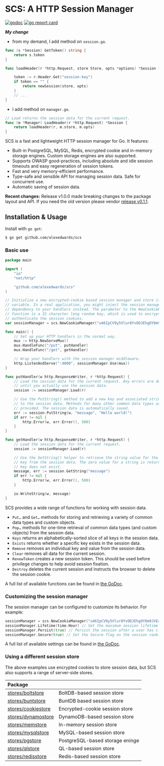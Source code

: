 # SCS: A HTTP Session Manager
[![godoc](https://godoc.org/github.com/alexedwards/scs?status.png)](https://godoc.org/github.com/alexedwards/scs) [![go report card](https://goreportcard.com/badge/github.com/alexedwards/scs)](https://goreportcard.com/report/github.com/alexedwards/scs)

***My change***
* from my demand, I add method on `session.go`.

```go
func (s *Session) GetToken() string {
	return s.token
}
```

```go
func loadHeader(r *http.Request, store Store, opts *options) *Session {

	token := r.Header.Get("session-key")
	if token == "" {
		return newSession(store, opts)
	}
    // ...
}
```

* I add method on `manager.go`.

```go
// Load returns the session data for the current request.
func (m *Manager) LoadHeader(r *http.Request) *Session {
	return loadHeader(r, m.store, m.opts)
}
```


SCS is a fast and lightweight HTTP session manager for Go. It features:

* Built-in PostgreSQL, MySQL, Redis, encrypted cookie and in-memory storage engines. Custom storage engines are also supported.
* Supports OWASP good-practices, including absolute and idle session timeouts and easy regeneration of session tokens.
* Fast and very memory-efficient performance.
* Type-safe and sensible API for managing session data. Safe for concurrent use.
* Automatic saving of session data.

**Recent changes:** Release v1.0.0 made breaking changes to the package layout and API. If you need the old version please vendor [release v0.1.1](https://github.com/alexedwards/scs/releases/tag/v0.1.1).

## Installation &amp; Usage

Install with `go get`:

```sh
$ go get github.com/alexedwards/scs
```

### Basic use

```go
package main

import (
    "io"
    "net/http"

    "github.com/alexedwards/scs"
)

// Initialize a new encrypted-cookie based session manager and store it in a global
// variable. In a real application, you might inject the session manager as a
// dependency to your handlers instead. The parameter to the NewCookieManager()
// function is a 32 character long random key, which is used to encrypt and
// authenticate the session cookies.
var sessionManager = scs.NewCookieManager("u46IpCV9y5Vlur8YvODJEhgOY8m9JVE4")

func main() {
    // Set up your HTTP handlers in the normal way.
    mux := http.NewServeMux()
    mux.HandleFunc("/put", putHandler)
    mux.HandleFunc("/get", getHandler)

    // Wrap your handlers with the session manager middleware.
    http.ListenAndServe(":4000", sessionManager.Use(mux))
}

func putHandler(w http.ResponseWriter, r *http.Request) {
    // Load the session data for the current request. Any errors are deferred
    // until you actually use the session data.
    session := sessionManager.Load(r)

    // Use the PutString() method to add a new key and associated string value
    // to the session data. Methods for many other common data types are also
    // provided. The session data is automatically saved.
    err := session.PutString(w, "message", "Hello world!")
    if err != nil {
        http.Error(w, err.Error(), 500)
    }
}

func getHandler(w http.ResponseWriter, r *http.Request) {
    // Load the session data for the current request.
    session := sessionManager.Load(r)

    // Use the GetString() helper to retrieve the string value for the "message"
    // key from the session data. The zero value for a string is returned if the
    // key does not exist.
    message, err := session.GetString("message")
    if err != nil {
        http.Error(w, err.Error(), 500)
    }

    io.WriteString(w, message)
}
```

SCS provides a wide range of functions for working with session data.

* `Put…` and `Get…` methods for storing and retrieving a variety of common data types and custom objects.
* `Pop…` methods for one-time retrieval of common data types (and custom objects) from the session data.
* `Keys` returns an alphabetically-sorted slice of all keys in the session data.
* `Exists` returns whether a specific key exists in the session data.
* `Remove` removes an individual key and value from the session data.
* `Clear` removes all data for the current session.
* `RenewToken` creates a new session token. This should be used before privilege changes to help avoid session fixation.
* `Destroy` deletes the current session and instructs the browser to delete the session cookie.

A full list of available functions can be found in [the GoDoc](https://godoc.org/github.com/alexedwards/scs/#pkg-index).

### Customizing the session manager

The session manager can be configured to customize its behavior. For example:

```go
sessionManager = scs.NewCookieManager("u46IpCV9y5Vlur8YvODJEhgOY8m9JVE4")
sessionManager.Lifetime(time.Hour) // Set the maximum session lifetime to 1 hour.
sessionManager.Persist(true) // Persist the session after a user has closed their browser.
sessionManager.Secure(true) // Set the Secure flag on the session cookie.
```

A full list of available settings can be found in [the GoDoc](https://godoc.org/github.com/alexedwards/scs/#pkg-index).

### Using a different session store

The above examples use encrypted cookies to store session data, but SCS also supports a range of server-side stores.

| Package                                                                               |                                                                                   |
|:------------------------------------------------------------------------------------- |-----------------------------------------------------------------------------------|
| [stores/boltstore](https://godoc.org/github.com/alexedwards/scs/stores/boltstore)     | BoltDB-based session store                       |
| [stores/buntstore](https://godoc.org/github.com/alexedwards/scs/stores/buntstore)     | BuntDB based session store                       |
| [stores/cookiestore](https://godoc.org/github.com/alexedwards/scs/stores/cookiestore) | Encrypted-cookie session store             |
| [stores/dynamostore](https://godoc.org/github.com/alexedwards/scs/stores/dynamostore) | DynamoDB-based session store                                                         |
| [stores/memstore](https://godoc.org/github.com/alexedwards/scs/stores/memstore)       | In-memory session store                                                         |
| [stores/mysqlstore](https://godoc.org/github.com/alexedwards/scs/stores/mysqlstore)   | MySQL-based session store                        |
| [stores/pgstore](https://godoc.org/github.com/alexedwards/scs/stores/pgstore)         | PostgreSQL-based storage eninge                                                   |
| [stores/qlstore](https://godoc.org/github.com/alexedwards/scs/stores/qlstore)         | QL-based session store                        |
| [stores/redisstore](https://godoc.org/github.com/alexedwards/scs/stores/redisstore)   | Redis-based session store                        |
